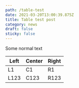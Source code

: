```yaml
---
path: /table-test
date: 2021-03-20T13:00:39.875Z
title: Table test post
category: news
draft: false
sticky: false
---
```

Some normal text

| Left | Center | Right |
| ---- | ------ | ----- |
| L1   | C1     | R1    |
| L123 | C123   | R123  |
